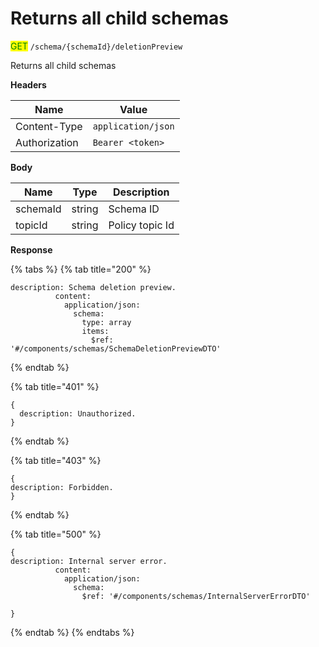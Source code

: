 # Returns all child schemas

<mark style="color:green;">GET</mark> `/schema/{schemaId}/deletionPreview`

Returns all child schemas

**Headers**

| Name          | Value              |
| ------------- | ------------------ |
| Content-Type  | `application/json` |
| Authorization | `Bearer <token>`   |

**Body**

| Name     | Type   | Description     |
| -------- | ------ | --------------- |
| schemaId | string | Schema ID       |
| topicId  | string | Policy topic Id |

**Response**

{% tabs %}
{% tab title="200" %}
```json5
description: Schema deletion preview.
          content:
            application/json:
              schema:
                type: array
                items:
                  $ref: '#/components/schemas/SchemaDeletionPreviewDTO'
```
{% endtab %}

{% tab title="401" %}
```json5
{
  description: Unauthorized.
}
```
{% endtab %}

{% tab title="403" %}
```json5
{
description: Forbidden.
}
```
{% endtab %}

{% tab title="500" %}
```json5
{
description: Internal server error.
          content:
            application/json:
              schema:
                $ref: '#/components/schemas/InternalServerErrorDTO'

}
```
{% endtab %}
{% endtabs %}
